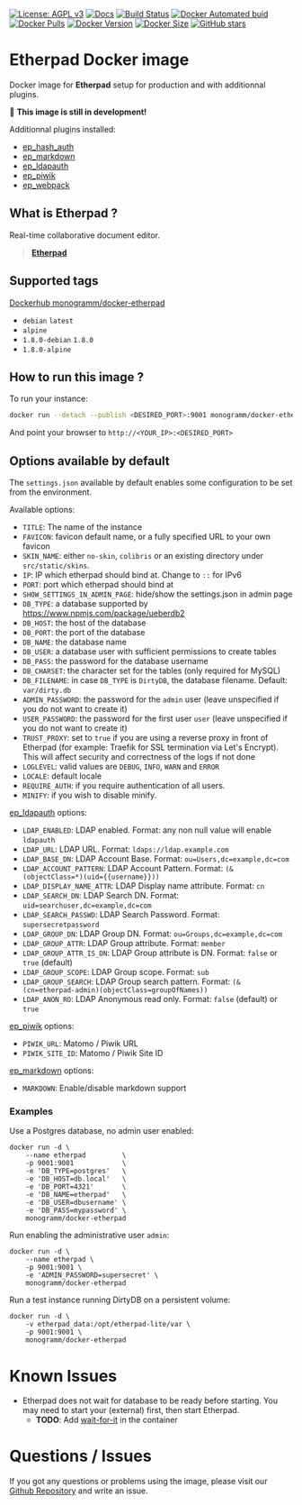 [![License: AGPL v3][uri_license_image]][uri_license]
[![Docs](https://img.shields.io/badge/Docs-Github%20Pages-blue)](https://monogramm.github.io/etherpad/)
[![Build Status](https://travis-ci.org/Monogramm/docker-etherpad.svg)](https://travis-ci.org/Monogramm/docker-etherpad)
[![Docker Automated buid](https://img.shields.io/docker/cloud/build/monogramm/docker-etherpad.svg)](https://hub.docker.com/r/monogramm/docker-etherpad/)
[![Docker Pulls](https://img.shields.io/docker/pulls/monogramm/docker-etherpad.svg)](https://hub.docker.com/r/monogramm/docker-etherpad/)
[![Docker Version](https://images.microbadger.com/badges/version/monogramm/docker-etherpad.svg)](https://microbadger.com/images/monogramm/docker-etherpad)
[![Docker Size](https://images.microbadger.com/badges/image/monogramm/docker-etherpad.svg)](https://microbadger.com/images/monogramm/docker-etherpad)
[![GitHub stars](https://img.shields.io/github/stars/Monogramm/docker-etherpad?style=social)](https://github.com/Monogramm/docker-etherpad)

# **Etherpad** Docker image

Docker image for **Etherpad** setup for production and with additionnal plugins.

:construction: **This image is still in development!**

Additionnal plugins installed:

-   [ep_hash_auth](https://www.npmjs.com/package/ep_hash_auth)
-   [ep_markdown](https://www.npmjs.com/package/ep_markdown)
-   [ep_ldapauth](https://www.npmjs.com/package/ep_ldapauth)
-   [ep_piwik](https://www.npmjs.com/package/ep_piwik)
-   [ep_webpack](https://www.npmjs.com/package/ep_webpack)

## What is **Etherpad** ?

Real-time collaborative document editor.

> [**Etherpad**](https://etherpad.org/)

## Supported tags

[Dockerhub monogramm/docker-etherpad](https://hub.docker.com/r/monogramm/docker-etherpad/)

-   `debian` `latest`
-   `alpine`
-   `1.8.0-debian` `1.8.0`
-   `1.8.0-alpine`

## How to run this image ?

To run your instance:

```bash
docker run --detach --publish <DESIRED_PORT>:9001 monogramm/docker-etherpad
```

And point your browser to `http://<YOUR_IP>:<DESIRED_PORT>`

## Options available by default

The `settings.json` available by default enables some configuration to be set from the environment.

Available options:

-   `TITLE`: The name of the instance
-   `FAVICON`: favicon default name, or a fully specified URL to your own favicon
-   `SKIN_NAME`: either `no-skin`, `colibris` or an existing directory under `src/static/skins`.
-   `IP`: IP which etherpad should bind at. Change to `::` for IPv6
-   `PORT`: port which etherpad should bind at
-   `SHOW_SETTINGS_IN_ADMIN_PAGE`: hide/show the settings.json in admin page
-   `DB_TYPE`: a database supported by <https://www.npmjs.com/package/ueberdb2>
-   `DB_HOST`: the host of the database
-   `DB_PORT`: the port of the database
-   `DB_NAME`: the database name
-   `DB_USER`: a database user with sufficient permissions to create tables
-   `DB_PASS`: the password for the database username
-   `DB_CHARSET`: the character set for the tables (only required for MySQL)
-   `DB_FILENAME`: in case `DB_TYPE` is `DirtyDB`, the database filename. Default: `var/dirty.db`
-   `ADMIN_PASSWORD`: the password for the `admin` user (leave unspecified if you do not want to create it)
-   `USER_PASSWORD`: the password for the first user `user` (leave unspecified if you do not want to create it)
-   `TRUST_PROXY`: set to `true` if you are using a reverse proxy in front of Etherpad (for example: Traefik for SSL termination via Let's Encrypt). This will affect security and correctness of the logs if not done
-   `LOGLEVEL`: valid values are `DEBUG`, `INFO`, `WARN` and `ERROR`
-   `LOCALE`: default locale
-   `REQUIRE_AUTH`: if you require authentication of all users.
-   `MINIFY`: if you wish to disable minify.

[ep_ldapauth](https://www.npmjs.com/package/ep_ldapauth) options:

-   `LDAP_ENABLED`: LDAP enabled. Format: any non null value will enable `ldapauth`
-   `LDAP_URL`: LDAP URL. Format: `ldaps://ldap.example.com`
-   `LDAP_BASE_DN`: LDAP Account Base. Format: `ou=Users,dc=example,dc=com`
-   `LDAP_ACCOUNT_PATTERN`: LDAP Account Pattern. Format: `(&(objectClass=*)(uid={{username}}))`
-   `LDAP_DISPLAY_NAME_ATTR`: LDAP Display name attribute. Format: `cn`
-   `LDAP_SEARCH_DN`: LDAP Search DN. Format: `uid=searchuser,dc=example,dc=com`
-   `LDAP_SEARCH_PASSWD`: LDAP Search Password. Format: `supersecretpassword`
-   `LDAP_GROUP_DN`: LDAP Group DN. Format: `ou=Groups,dc=example,dc=com`
-   `LDAP_GROUP_ATTR`: LDAP Group attribute. Format: `member`
-   `LDAP_GROUP_ATTR_IS_DN`: LDAP Group attribute is DN. Format: `false` or `true` (default)
-   `LDAP_GROUP_SCOPE`: LDAP Group scope. Format: `sub`
-   `LDAP_GROUP_SEARCH`: LDAP Group search pattern. Format: `(&(cn=etherpad-admin)(objectClass=groupOfNames))`
-   `LDAP_ANON_RO`: LDAP Anonymous read only. Format: `false` (default) or `true`

[ep_piwik](https://www.npmjs.com/package/ep_piwik) options:

-   `PIWIK_URL`: Matomo / Piwik URL
-   `PIWIK_SITE_ID`: Matomo / Piwik Site ID

[ep_markdown](https://www.npmjs.com/package/ep_markdown) options:

-   `MARKDOWN`: Enable/disable markdown support

### Examples

Use a Postgres database, no admin user enabled:

```shell
docker run -d \
	--name etherpad         \
	-p 9001:9001            \
	-e 'DB_TYPE=postgres'   \
	-e 'DB_HOST=db.local'   \
	-e 'DB_PORT=4321'       \
	-e 'DB_NAME=etherpad'   \
	-e 'DB_USER=dbusername' \
	-e 'DB_PASS=mypassword' \
	monogramm/docker-etherpad
```

Run enabling the administrative user `admin`:

```shell
docker run -d \
	--name etherpad \
	-p 9001:9001 \
	-e 'ADMIN_PASSWORD=supersecret' \
	monogramm/docker-etherpad
```

Run a test instance running DirtyDB on a persistent volume:

```shell
docker run -d \
	-v etherpad_data:/opt/etherpad-lite/var \
	-p 9001:9001 \
	monogramm/docker-etherpad
```

# Known Issues

-   Etherpad does not wait for database to be ready before starting. You may need to start your (external) first, then start Etherpad.
    -   **TODO**: Add [wait-for-it](https://github.com/vishnubob/wait-for-it) in the container

# Questions / Issues

If you got any questions or problems using the image, please visit our [Github Repository](https://github.com/Monogramm/docker-etherpad) and write an issue.

[uri_license]: http://www.gnu.org/licenses/agpl.html

[uri_license_image]: https://img.shields.io/badge/License-AGPL%20v3-blue.svg
